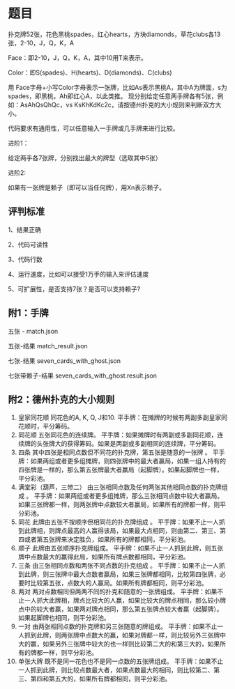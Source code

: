 # 题目
扑克牌52张，花色黑桃spades，红心hearts，方块diamonds，草花clubs各13张，2-10，J，Q，K，A

Face：即2-10，J，Q，K，A，其中10用T来表示。

Color：即S(spades)、H(hearts)、D(diamonds)、C(clubs)

用 Face字母+小写Color字母表示一张牌，比如As表示黑桃A，其中A为牌面，s为spades，即黑桃，Ah即红心A，以此类推。 现分别给定任意两手牌各有5张，例如：AsAhQsQhQc，vs KsKhKdKc2c，请按德州扑克的大小规则来判断双方大小。

代码要求有通用性，可以任意输入一手牌或几手牌来进行比较。

进阶1：

给定两手各7张牌，分别找出最大的牌型（选取其中5张）

进阶2:

如果有一张牌是赖子（即可以当任何牌），用Xn表示赖子。



## 评判标准
1、结果正确

2、代码可读性

3、代码行数

4、运行速度，比如可以接受1万手的输入来评估速度

5、可扩展性，是否支持7张？是否可以支持赖子?



## 附1：手牌
五张 - match.json

五张-结果 match_result.json

七张-结果 seven_cards_with_ghost.json

七张带赖子-结果 seven_cards_with_ghost.result.json



## 附2：德州扑克的大小规则
1. 皇家同花顺
同花色的A, K, Q, J和10.
平手牌：在摊牌的时候有两副多副皇家同花顺时，平分筹码。
2. 同花顺
五张同花色的连续牌。
平手牌：如果摊牌时有两副或多副同花顺，连续牌的头张牌大的获得筹码。如果是两副或多副相同的连续牌，平分筹码。
3. 四条
其中四张是相同点数但不同花的扑克牌，第五张是随意的一张牌 。
平手牌：如果两组或者更多组摊牌，则四张牌中的最大者赢局，如果一组人持有的四张牌是一样的，那么第五张牌最大者赢局（起脚牌）。如果起脚牌也一样，平分彩池。
4. 满堂彩（葫芦，三带二）
由三张相同点数及任何两张其他相同点数的扑克牌组成 。
平手牌：如果两组或者更多组摊牌，那么三张相同点数中较大者赢局。如果三张牌都一样，则两张牌中点数较大者赢局，如果所有的牌都一样，则平分彩池。
5. 同花
此牌由五张不按顺序但相同花的扑克牌组成 。
平手牌：如果不止一人抓到此牌相，则牌点最高的人赢得该局，如果最大点相同，则由第二、第三、第四或者第五张牌来决定胜负，如果所有的牌都相同，平分彩池。
6. 顺子
此牌由五张顺序扑克牌组成。
平手牌：如果不止一人抓到此牌，则五张牌中点数最大的赢得此局，如果所有牌点数都相同，平分彩池。
7. 三条
由三张相同点数和两张不同点数的扑克组成 。
平手牌：如果不止一人抓到此牌，则三张牌中最大点数者赢局，如果三张牌都相同，比较第四张牌，必要时比较第五张，点数大的人赢局。如果所有牌都相同，则平分彩池。
8. 两对
两对点数相同但两两不同的扑克和随意的一张牌组成。
平手牌：如果不止一人抓大此牌相，牌点比较大的人赢，如果比较大的牌点相同，那么较小牌点中的较大者赢，如果两对牌点相同，那么第五张牌点较大者赢（起脚牌）。如果起脚牌也相同，则平分彩池。
9. 一对
由两张相同点数的扑克牌和另三张随意的牌组成。
平手牌：如果不止一人抓到此牌，则两张牌中点数大的赢，如果对牌都一样，则比较另外三张牌中大的赢，如果另外三张牌中较大的也一样则比较第二大的和第三大的，如果所有的牌都一样，则平分彩池。
10. 单张大牌
既不是同一花色也不是同一点数的五张牌组成。
平手牌：如果不止一人抓到此牌，则比较点数最大者，如果点数最大的相同，则比较第二、第三、第四和第五大的，如果所有牌都相同，则平分彩池。